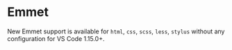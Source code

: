 # Emmet

New Emmet support is available for `html`, `css`, `scss`, `less`, `stylus` without any configuration for VS Code 1.15.0+.
